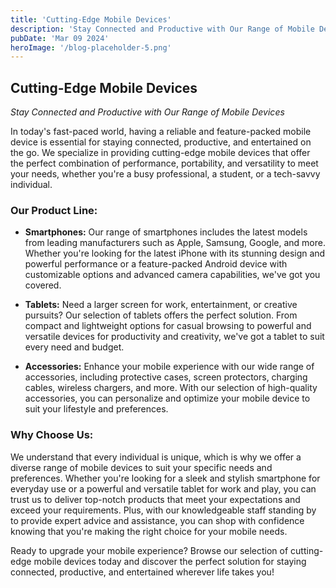 ```yaml
---
title: 'Cutting-Edge Mobile Devices'
description: 'Stay Connected and Productive with Our Range of Mobile Devices'
pubDate: 'Mar 09 2024'
heroImage: '/blog-placeholder-5.png'
---
```


## Cutting-Edge Mobile Devices

*Stay Connected and Productive with Our Range of Mobile Devices*

In today's fast-paced world, having a reliable and feature-packed mobile device is essential for staying connected, productive, and entertained on the go. We specialize in providing cutting-edge mobile devices that offer the perfect combination of performance, portability, and versatility to meet your needs, whether you're a busy professional, a student, or a tech-savvy individual.

### Our Product Line:

- **Smartphones:** Our range of smartphones includes the latest models from leading manufacturers such as Apple, Samsung, Google, and more. Whether you're looking for the latest iPhone with its stunning design and powerful performance or a feature-packed Android device with customizable options and advanced camera capabilities, we've got you covered.
  
- **Tablets:** Need a larger screen for work, entertainment, or creative pursuits? Our selection of tablets offers the perfect solution. From compact and lightweight options for casual browsing to powerful and versatile devices for productivity and creativity, we've got a tablet to suit every need and budget.
  
- **Accessories:** Enhance your mobile experience with our wide range of accessories, including protective cases, screen protectors, charging cables, wireless chargers, and more. With our selection of high-quality accessories, you can personalize and optimize your mobile device to suit your lifestyle and preferences.

### Why Choose Us:

We understand that every individual is unique, which is why we offer a diverse range of mobile devices to suit your specific needs and preferences. Whether you're looking for a sleek and stylish smartphone for everyday use or a powerful and versatile tablet for work and play, you can trust us to deliver top-notch products that meet your expectations and exceed your requirements. Plus, with our knowledgeable staff standing by to provide expert advice and assistance, you can shop with confidence knowing that you're making the right choice for your mobile needs.

Ready to upgrade your mobile experience? Browse our selection of cutting-edge mobile devices today and discover the perfect solution for staying connected, productive, and entertained wherever life takes you!
